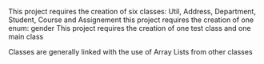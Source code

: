 This project requires the creation of six classes: Util, Address, Department, Student, Course and Assignement
this project requires the creation of one enum: gender
This project requires the creation of one test class and one main class

Classes are generally linked with the use of Array Lists from other classes
